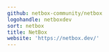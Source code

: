 ```yaml
---
github: netbox-community/netbox
logohandle: netboxdev
sort: netbox
title: NetBox
website: 'https://netbox.dev/'
---
```

